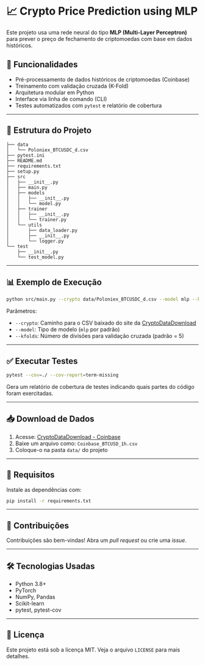 # 📈 Crypto Price Prediction using MLP

Este projeto usa uma rede neural do tipo **MLP (Multi-Layer Perceptron)** para prever o preço de fechamento de criptomoedas com base em dados históricos.

## 🚀 Funcionalidades

- Pré-processamento de dados históricos de criptomoedas (Coinbase)
- Treinamento com validação cruzada (K-Fold)
- Arquitetura modular em Python
- Interface via linha de comando (CLI)
- Testes automatizados com `pytest` e relatório de cobertura

---


## 📂 Estrutura do Projeto

```.
├── data
│   └── Poloniex_BTCUSDC_d.csv
├── pytest.ini
├── README.md
├── requirements.txt
├── setup.py
├── src
│   ├── __init__.py
│   ├── main.py
│   ├── models
│   │   ├── __init__.py
│   │   └── model.py
│   ├── trainer
│   │   ├── __init__.py
│   │   └── trainer.py
│   └── utils
│       ├── data_loader.py
│       ├── __init__.py
│       └── logger.py
└── test
    ├── __init__.py
    └── test_model.py
```

---

## 📊 Exemplo de Execução

```bash
python src/main.py --crypto data/Poloniex_BTCUSDC_d.csv --model mlp --kfolds 5
```

Parâmetros:

- `--crypto`: Caminho para o CSV baixado do site da [CryptoDataDownload](https://www.cryptodatadownload.com/)
- `--model`: Tipo de modelo (`mlp` por padrão)
- `--kfolds`: Número de divisões para validação cruzada (padrão = 5)

---

## ✅ Executar Testes

```bash
pytest --cov=./ --cov-report=term-missing
```

Gera um relatório de cobertura de testes indicando quais partes do código foram exercitadas.

---

## 📥 Download de Dados

1. Acesse: [CryptoDataDownload - Coinbase](https://www.cryptodatadownload.com/)
2. Baixe um arquivo como: `Coinbase_BTCUSD_1h.csv`
3. Coloque-o na pasta `data/` do projeto

---

## 🧪 Requisitos

Instale as dependências com:

```bash
pip install -r requirements.txt
```

---

## 🤝 Contribuições

Contribuições são bem-vindas! Abra um *pull request* ou crie uma *issue*.

---

## 🛠️ Tecnologias Usadas

- Python 3.8+
- PyTorch
- NumPy, Pandas
- Scikit-learn
- pytest, pytest-cov

---

## 📄 Licença

Este projeto está sob a licença MIT. Veja o arquivo `LICENSE` para mais detalhes.
